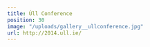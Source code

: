 ```yaml
---
title: Úll Conference
position: 30
image: "/uploads/gallery__ullconference.jpg"
url: http://2014.ull.ie/
---
```



